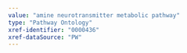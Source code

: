 ```yaml
---
value: "amine neurotransmitter metabolic pathway"
type: "Pathway Ontology"
xref-identifier: "0000436"
xref-dataSource: "PW"
---
```

